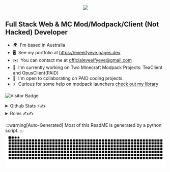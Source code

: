 
<p align="center">
    <a href="https://github.com/LelouchFR/skill-icons">
        <img src="https://go-skill-icons.vercel.app/api/icons?i=ts,js,html,css,sass,astro,svelte,swift,go,cpp,react,kotlin,lua,rust,zig,vue,java,svg,nix,gleam,python,bash,maven,gradle,bootstrap,godot,nextjs,supabase,replit,tailwind,tauri,electron,vercel,vite,webpack,prisma,gatsby,nginx,nodejs,cmake,githubactions,flutter,jquery,angular,solidjs,bun,mongodb,sqlite,postgresql,surrealdb,vim,vscode,docker,postman,github,gimp,pr,arcbrowser,zen,firefox,chrome&perline=13" />
    </a>
</p>
    

Full Stack Web & MC Mod/Modpack/Client (Not Hacked) Developer
-------------------------

*   🌍  I'm based in Australia
*   🖥️  See my portfolio at https://eveeifyeve.pages.dev
*   ✉️  You can contact me at [officialeveeifyeve@gmail.com](mailto:officialeveeifyeve@gmail.com)
*   🚀  I'm currently working on Two Minecraft Modpack Projects: TeaClient and OpusClient(PAID)
*   🤝  I'm open to collaborating on PAID coding projects.
*   ⚡  Curious for some help on modpack launchers [check out my library](https://github.com/minecraft-essentials)

![Visitor Badge](https://visitor-badge.laobi.icu/badge?page_id=eveeifyeve.eveeifyeve&left_color=royalblue&right_color=mediumpurple&left_text=People%20Visited:)



<details>
    <summary>Github Stats ⚡️✍️</summary>
    
<img src="https://github-readme-stats.vercel.app/api?username=eveeifyeve&bg_color=30,34e8ff,9e26ff&title_color=000&text_color=fff" height="150" alt="stats graph"/>
<img src="https://github-readme-stats.vercel.app/api/top-langs?username=eveeifyeve&locale=en&hide_title=false&layout=compact&card_width=320&langs_count=5&bg_color=30,34e8ff,9e26ff&hide_border=false&order=2&title_color=000&text_color=fff" height="150" alt="languages graph"  />
    
</details>

<details>
    <summary>Roles ✍️✍️</summary>
    
Major Projects/Company’s
- TeaClient: CEO/Founder,
- OpusClient: Developer (2023-2024),

Non-Major Projects/Company's
- DuvanMC: Cheif Website Officer,
- Nodeforge: Developer,

Opensource Projects: 
- Evolutify: CEO,
- Cordevall: CEO,
- Minecraft-essentials: Owner


    
</details>

:::warning[Auto-Generated]
Most of this ReadME is generated by a python script.
:::
![Snake](https://raw.githubusercontent.com/eveeifyeve/eveeifyeve/output/snake.svg)
